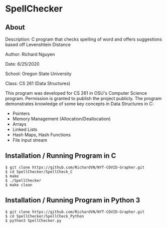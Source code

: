 # SpellChecker

## About
Description: C program that checks spelling of word and offers suggestions based off Levenshtein Distance

Author: Richard Nguyen

Date: 6/25/2020

School: Oregon State University

Class: CS 261 (Data Structures)

This program was developed for CS 261 in OSU's Computer Science program.
Permission is granted to publish the project publicly.
The program demonstrates knowledge of some key concepts in Data Structures in C:
* Pointers
* Memory Management (Allocation/Deallocation)
* Arrays
* Linked Lists
* Hash Maps, Hash Functions
* File input stream

## Installation / Running Program in C
```
$ git clone https://github.com/RichardVN/NYT-COVID-Grapher.git
$ cd SpellChecker/SpellCheck_C
$ make
$ ./SpellChecker
$ make clean

```


## Installation / Running Program in Python 3
```
$ git clone https://github.com/RichardVN/NYT-COVID-Grapher.git
$ cd SpellChecker/SpellCheck_Python
$ python3 SpellChecker.py
```
